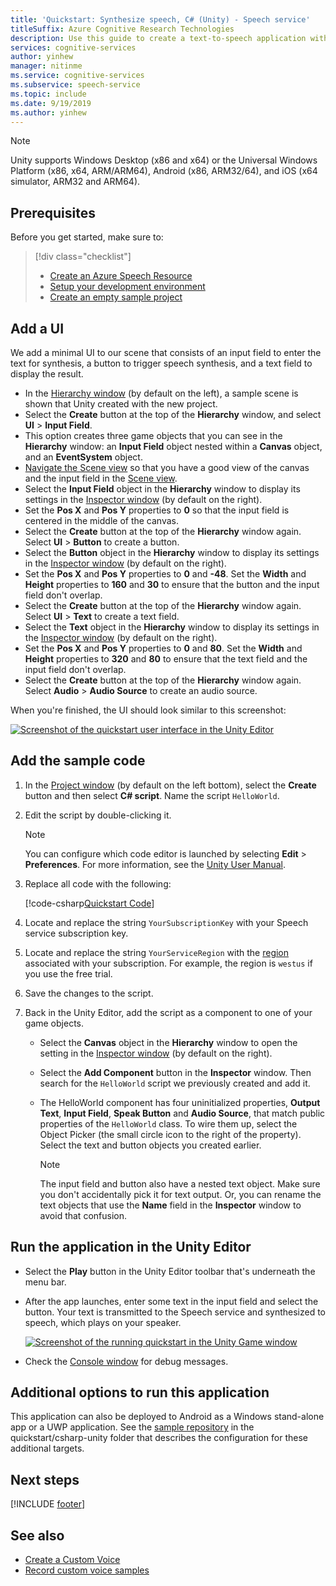 ```yaml
---
title: 'Quickstart: Synthesize speech, C# (Unity) - Speech service'
titleSuffix: Azure Cognitive Research Technologies
description: Use this guide to create a text-to-speech application with Unity and the Speech SDK for Unity. When finished, you can synthesize speech from text in real time to your device's speaker.
services: cognitive-services
author: yinhew
manager: nitinme
ms.service: cognitive-services
ms.subservice: speech-service
ms.topic: include
ms.date: 9/19/2019
ms.author: yinhew
---
```


> [!NOTE]
> Unity supports Windows Desktop (x86 and x64) or the Universal Windows Platform (x86, x64, ARM/ARM64), Android (x86, ARM32/64), and iOS (x64 simulator, ARM32 and ARM64).

## Prerequisites

Before you get started, make sure to:

> [!div class="checklist"]
> * [Create an Azure Speech Resource](../../../../get-started.md)
> * [Setup your development environment](../../../../quickstarts/setup-platform.md?tabs=unity)
> * [Create an empty sample project](../../../../quickstarts/create-project.md?tabs=unity)

## Add a UI

We add a minimal UI to our scene that consists of an input field to enter the text for synthesis, a button to trigger speech synthesis, and a text field to display the result.

* In the [Hierarchy window](https://docs.unity3d.com/Manual/Hierarchy.html) (by default on the left), a sample scene is shown that Unity created with the new project.
* Select the **Create** button at the top of the **Hierarchy** window, and select **UI** > **Input Field**.
* This option creates three game objects that you can see in the **Hierarchy** window: an **Input Field** object nested within a **Canvas** object, and an **EventSystem** object.
* [Navigate the Scene view](https://docs.unity3d.com/Manual/SceneViewNavigation.html) so that you have a good view of the canvas and the input field in the [Scene view](https://docs.unity3d.com/Manual/UsingTheSceneView.html).
* Select the **Input Field** object in the **Hierarchy** window to display its settings in the [Inspector window](https://docs.unity3d.com/Manual/UsingTheInspector.html) (by default on the right).
* Set the **Pos X** and **Pos Y** properties to **0** so that the input field is centered in the middle of the canvas.
* Select the **Create** button at the top of the **Hierarchy** window again. Select **UI** > **Button** to create a button.
* Select the **Button** object in the **Hierarchy** window to display its settings in the [Inspector window](https://docs.unity3d.com/Manual/UsingTheInspector.html) (by default on the right).
* Set the **Pos X** and **Pos Y** properties to **0** and **-48**. Set the **Width** and **Height** properties to **160** and **30** to ensure that the button and the input field don't overlap.
* Select the **Create** button at the top of the **Hierarchy** window again. Select **UI** > **Text** to create a text field.
* Select the **Text** object in the **Hierarchy** window to display its settings in the [Inspector window](https://docs.unity3d.com/Manual/UsingTheInspector.html) (by default on the right).
* Set the **Pos X** and **Pos Y** properties to **0** and **80**. Set the **Width** and **Height** properties to **320** and **80** to ensure that the text field and the input field don't overlap.
* Select the **Create** button at the top of the **Hierarchy** window again. Select **Audio** > **Audio Source** to create an audio source.

When you're finished, the UI should look similar to this screenshot:

[![Screenshot of the quickstart user interface in the Unity Editor](~/articles/cognitive-services/Speech-Service/media/sdk/qs-tts-csharp-unity-ui-inline.png)](~/articles/cognitive-services/Speech-Service/media/sdk/qs-tts-csharp-unity-ui-expanded.png#lightbox)

## Add the sample code

1. In the [Project window](https://docs.unity3d.com/Manual/ProjectView.html) (by default on the left bottom), select the **Create** button and then select **C# script**. Name the script `HelloWorld`.

1. Edit the script by double-clicking it.

   > [!NOTE]
   > You can configure which code editor is launched by selecting **Edit** > **Preferences**. For more information, see the [Unity User Manual](https://docs.unity3d.com/Manual/Preferences.html).

1. Replace all code with the following:

   [!code-csharp[Quickstart Code](~/samples-cognitive-services-speech-sdk/quickstart/csharp/unity/text-to-speech/Assets/Scripts/HelloWorld.cs#code)]

1. Locate and replace the string `YourSubscriptionKey` with your Speech service subscription key.

1. Locate and replace the string `YourServiceRegion` with the [region](~/articles/cognitive-services/Speech-Service/regions.md) associated with your subscription. For example, the region is `westus` if you use the free trial.

1. Save the changes to the script.

1. Back in the Unity Editor, add the script as a component to one of your game objects.

   * Select the **Canvas** object in the **Hierarchy** window to open the setting in the [Inspector window](https://docs.unity3d.com/Manual/UsingTheInspector.html) (by default on the right).
   * Select the **Add Component** button in the **Inspector** window. Then search for the `HelloWorld` script we previously created and add it.
   * The HelloWorld component has four uninitialized properties, **Output Text**, **Input Field**, **Speak Button** and **Audio Source**, that match public properties of the `HelloWorld` class.
     To wire them up, select the Object Picker (the small circle icon to the right of the property). Select the text and button objects you created earlier.

     > [!NOTE]
     > The input field and button also have a nested text object. Make sure you don't accidentally pick it for text output. Or, you can rename the text objects that use the **Name** field in the **Inspector** window to avoid that confusion.

## Run the application in the Unity Editor

* Select the **Play** button in the Unity Editor toolbar that's underneath the menu bar.
* After the app launches, enter some text in the input field and select the button. Your text is transmitted to the Speech service and synthesized to speech, which plays on your speaker.

  [![Screenshot of the running quickstart in the Unity Game window](~/articles/cognitive-services/speech-service/media/sdk/qs-tts-csharp-unity-output-inline.png)](~/articles/cognitive-services/speech-service/media/sdk/qs-tts-csharp-unity-output-expanded.png#lightbox)

* Check the [Console window](https://docs.unity3d.com/Manual/Console.html) for debug messages.

## Additional options to run this application

This application can also be deployed to Android as a Windows stand-alone app or a UWP application.
See the [sample repository](https://aka.ms/csspeech/samples) in the quickstart/csharp-unity folder that describes the configuration for these additional targets.

## Next steps

[!INCLUDE [footer](./footer.md)]

## See also

- [Create a Custom Voice](~/articles/cognitive-services/Speech-Service/how-to-custom-voice-create-voice.md)
- [Record custom voice samples](~/articles/cognitive-services/Speech-Service/record-custom-voice-samples.md)
